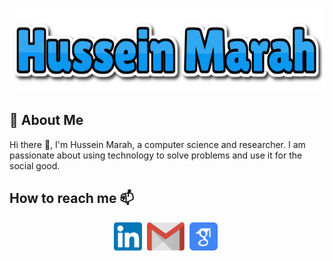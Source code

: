 <p align="center">
  <img width="640" height="135" src="https://github.com/husseinmarah/husseinmarah/blob/master/pictures/name_logo.png">
</p>


## 🚀 About Me
Hi there 👋, I'm Hussein Marah, a computer science and researcher. I am passionate about using technology to solve problems and use it for the social good.

## How to reach me 📫
<p align='center'>
<a href="https://www.linkedin.com/in/husseinmarah/"><img height="45" src="https://github.com/husseinmarah/husseinmarah/blob/master/pictures/linkedin.png?raw=true"></a>&nbsp;
<a href="mailto:hussein.marah@gmail.com"><img height="45" src="https://github.com/husseinmarah/husseinmarah/blob/master/pictures/gmail.png?raw=true"></a>&nbsp;
<a href="https://scholar.google.com/citations?user=ZXLg2TIAAAAJ&hl=en&authuser=1"><img height="45" src="https://github.com/husseinmarah/husseinmarah/blob/master/pictures/google_scholar.png"></a>&nbsp;

</p>

<!--
**husseinmarah/husseinmarah** is a ✨ _special_ ✨ repository because its `README.md` (this file) appears on your GitHub profile.

Here are some ideas to get you started:

- 🔭 I’m currently working on ...
- 🌱 I’m currently learning ...
- 👯 I’m looking to collaborate on ...
- 🤔 I’m looking for help with ...
- 💬 Ask me about ...
- 📫 How to reach me: ...
- 😄 Pronouns: ...
- ⚡ Fun fact: ...
-->
